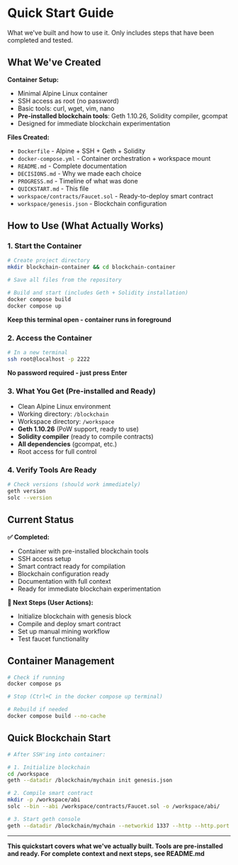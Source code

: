 # Quick Start Guide

What we've built and how to use it. Only includes steps that have been completed and tested.

## What We've Created

**Container Setup:**
- Minimal Alpine Linux container
- SSH access as root (no password)
- Basic tools: curl, wget, vim, nano
- **Pre-installed blockchain tools**: Geth 1.10.26, Solidity compiler, gcompat
- Designed for immediate blockchain experimentation

**Files Created:**
- `Dockerfile` - Alpine + SSH + Geth + Solidity
- `docker-compose.yml` - Container orchestration + workspace mount
- `README.md` - Complete documentation
- `DECISIONS.md` - Why we made each choice
- `PROGRESS.md` - Timeline of what was done
- `QUICKSTART.md` - This file
- `workspace/contracts/Faucet.sol` - Ready-to-deploy smart contract
- `workspace/genesis.json` - Blockchain configuration

## How to Use (What Actually Works)

### 1. Start the Container
```bash
# Create project directory
mkdir blockchain-container && cd blockchain-container

# Save all files from the repository

# Build and start (includes Geth + Solidity installation)
docker compose build
docker compose up
```
**Keep this terminal open - container runs in foreground**

### 2. Access the Container
```bash
# In a new terminal
ssh root@localhost -p 2222
```
**No password required - just press Enter**

### 3. What You Get (Pre-installed and Ready)
- Clean Alpine Linux environment
- Working directory: `/blockchain`
- Workspace directory: `/workspace`
- **Geth 1.10.26** (PoW support, ready to use)
- **Solidity compiler** (ready to compile contracts)
- **All dependencies** (gcompat, etc.)
- Root access for full control

### 4. Verify Tools Are Ready
```bash
# Check versions (should work immediately)
geth version
solc --version
```

## Current Status

**✅ Completed:**
- Container with pre-installed blockchain tools
- SSH access setup
- Smart contract ready for compilation
- Blockchain configuration ready
- Documentation with full context
- Ready for immediate blockchain experimentation

**🔄 Next Steps (User Actions):**
- Initialize blockchain with genesis block
- Compile and deploy smart contract
- Set up manual mining workflow
- Test faucet functionality

## Container Management

```bash
# Check if running
docker compose ps

# Stop (Ctrl+C in the docker compose up terminal)

# Rebuild if needed
docker compose build --no-cache
```

## Quick Blockchain Start

```bash
# After SSH'ing into container:

# 1. Initialize blockchain
cd /workspace
geth --datadir /blockchain/mychain init genesis.json

# 2. Compile smart contract
mkdir -p /workspace/abi
solc --bin --abi /workspace/contracts/Faucet.sol -o /workspace/abi/

# 3. Start geth console
geth --datadir /blockchain/mychain --networkid 1337 --http --http.port 8545 --http.addr 0.0.0.0 --http.api "eth,net,web3,personal,miner" --allow-insecure-unlock console
```

---
**This quickstart covers what we've actually built. Tools are pre-installed and ready. For complete context and next steps, see README.md**